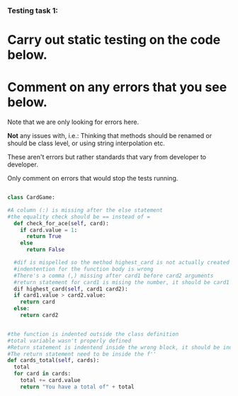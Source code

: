 ### Testing task 1:

# Carry out static testing on the code below.

# Comment on any errors that you see below.

Note that we are only looking for errors here.

**Not** any issues with, i.e.:
Thinking that methods should be renamed or should be class level, or using string interpolation etc.

These aren't errors but rather standards that vary from developer to developer.

Only comment on errors that would stop the tests running.

```python

class CardGame:

#A column (:) is missing after the else statement
#the equality check should be == instead of =
  def check_for_ace(self, card):
    if card.value = 1:
      return True
    else
      return False

  #dif is mispelled so the method highest_card is not actually created - it should have been "def"
  #indentention for the function body is wrong
  #There's a comma (,) missing after card1 before card2 arguments
  #return statement for card1 is mising the number, it should be card1
  dif highest_card(self, card1 card2):
  if card1.value > card2.value:
    return card
  else:
    return card2


#the function is indented outside the class definition
#total variable wasn't properly defined
#Return statement is indentend inside the wrong block, it should be indented into the function block
#The return statement need to be inside the f''
def cards_total(self, cards):
  total
  for card in cards:
    total += card.value
    return "You have a total of" + total

```
